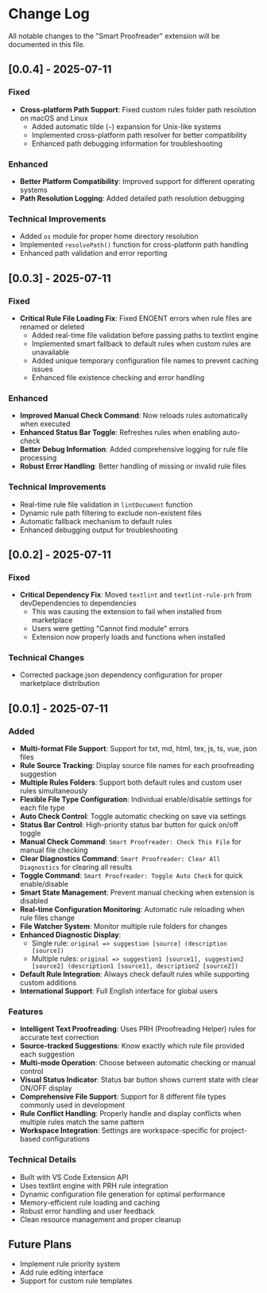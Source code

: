 # Change Log

All notable changes to the "Smart Proofreader" extension will be documented in this file.

## [0.0.4] - 2025-07-11

### Fixed
- **Cross-platform Path Support**: Fixed custom rules folder path resolution on macOS and Linux
  - Added automatic tilde (`~`) expansion for Unix-like systems  
  - Implemented cross-platform path resolver for better compatibility
  - Enhanced path debugging information for troubleshooting

### Enhanced
- **Better Platform Compatibility**: Improved support for different operating systems
- **Path Resolution Logging**: Added detailed path resolution debugging

### Technical Improvements
- Added `os` module for proper home directory resolution
- Implemented `resolvePath()` function for cross-platform path handling
- Enhanced path validation and error reporting

## [0.0.3] - 2025-07-11

### Fixed
- **Critical Rule File Loading Fix**: Fixed ENOENT errors when rule files are renamed or deleted
  - Added real-time file validation before passing paths to textlint engine
  - Implemented smart fallback to default rules when custom rules are unavailable
  - Added unique temporary configuration file names to prevent caching issues
  - Enhanced file existence checking and error handling

### Enhanced
- **Improved Manual Check Command**: Now reloads rules automatically when executed
- **Enhanced Status Bar Toggle**: Refreshes rules when enabling auto-check
- **Better Debug Information**: Added comprehensive logging for rule file processing
- **Robust Error Handling**: Better handling of missing or invalid rule files

### Technical Improvements
- Real-time rule file validation in `lintDocument` function
- Dynamic rule path filtering to exclude non-existent files
- Automatic fallback mechanism to default rules
- Enhanced debugging output for troubleshooting

## [0.0.2] - 2025-07-11

### Fixed
- **Critical Dependency Fix**: Moved `textlint` and `textlint-rule-prh` from devDependencies to dependencies
  - This was causing the extension to fail when installed from marketplace
  - Users were getting "Cannot find module" errors
  - Extension now properly loads and functions when installed

### Technical Changes
- Corrected package.json dependency configuration for proper marketplace distribution

## [0.0.1] - 2025-07-11

### Added

- **Multi-format File Support**: Support for txt, md, html, tex, js, ts, vue, json files
- **Rule Source Tracking**: Display source file names for each proofreading suggestion
- **Multiple Rules Folders**: Support both default rules and custom user rules simultaneously
- **Flexible File Type Configuration**: Individual enable/disable settings for each file type
- **Auto Check Control**: Toggle automatic checking on save via settings
- **Status Bar Control**: High-priority status bar button for quick on/off toggle
- **Manual Check Command**: `Smart Proofreader: Check This File` for manual file checking
- **Clear Diagnostics Command**: `Smart Proofreader: Clear All Diagnostics` for clearing all results
- **Toggle Command**: `Smart Proofreader: Toggle Auto Check` for quick enable/disable
- **Smart State Management**: Prevent manual checking when extension is disabled
- **Real-time Configuration Monitoring**: Automatic rule reloading when rule files change
- **File Watcher System**: Monitor multiple rule folders for changes
- **Enhanced Diagnostic Display**:
  - Single rule: `original => suggestion [source] (description [source])`
  - Multiple rules: `original => suggestion1 [source1], suggestion2 [source2] (description1 [source1], description2 [source2])`
- **Default Rule Integration**: Always check default rules while supporting custom additions
- **International Support**: Full English interface for global users

### Features

- **Intelligent Text Proofreading**: Uses PRH (Proofreading Helper) rules for accurate text correction
- **Source-tracked Suggestions**: Know exactly which rule file provided each suggestion
- **Multi-mode Operation**: Choose between automatic checking or manual control
- **Visual Status Indicator**: Status bar button shows current state with clear ON/OFF display
- **Comprehensive File Support**: Support for 8 different file types commonly used in development
- **Rule Conflict Handling**: Properly handle and display conflicts when multiple rules match the same pattern
- **Workspace Integration**: Settings are workspace-specific for project-based configurations

### Technical Details

- Built with VS Code Extension API
- Uses textlint engine with PRH rule integration
- Dynamic configuration file generation for optimal performance
- Memory-efficient rule loading and caching
- Robust error handling and user feedback
- Clean resource management and proper cleanup

## Future Plans

- Implement rule priority system
- Add rule editing interface
- Support for custom rule templates
